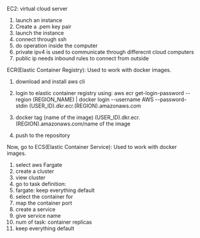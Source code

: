EC2: virtual cloud server

1. launch an instance
2. Create a .pem key pair
3. launch the instance
4. connect through ssh
5. do operation inside the computer
6. private ipv4 is used to communicate through differecnt cloud computers
7. public ip needs inbound rules to connect from outside

ECR(Elastic Container Registry): Used to work with docker images.

1. download and install aws cli
2. login to elastic container registry using:
aws ecr get-login-password --region (REGION_NAME) | docker login --username AWS --password-stdin (USER_ID).dkr.ecr.(REGION).amazonaws.com

3. docker tag (name of the image) (USER_ID).dkr.ecr.(REGION).amazonaws.com/name of the image
4. push to the repository

Now,
go to ECS(Elastic Container Service): Used to work with docker images.

1. select aws Fargate
2. create a cluster
3. view cluster
4. go to task definition:
 1. fargate: keep everything  default
 2. select the container for
 3. map the container port
5. create a service
 1. give service name
 2. num of task: container replicas
 3. keep everything default

